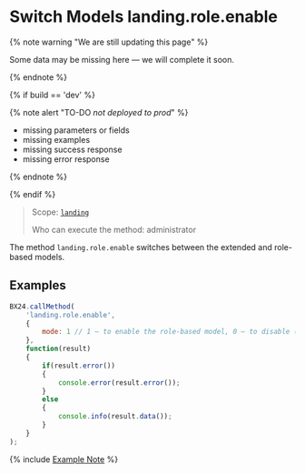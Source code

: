 # Switch Models landing.role.enable

{% note warning "We are still updating this page" %}

Some data may be missing here — we will complete it soon.

{% endnote %}

{% if build == 'dev' %}

{% note alert "TO-DO _not deployed to prod_" %}

- missing parameters or fields
- missing examples
- missing success response
- missing error response

{% endnote %}

{% endif %}

> Scope: [`landing`](../../scopes/permissions.md)
>
> Who can execute the method: administrator

The method `landing.role.enable` switches between the extended and role-based models.

## Examples

```js
BX24.callMethod(
    'landing.role.enable',
    {
        mode: 1 // 1 – to enable the role-based model, 0 – to disable (enable the extended model)
    },
    function(result)
    {
        if(result.error())
        {
            console.error(result.error());
        }
        else
        {
            console.info(result.data());
        }
    }
);
```

{% include [Example Note](../../../_includes/examples.md) %}
